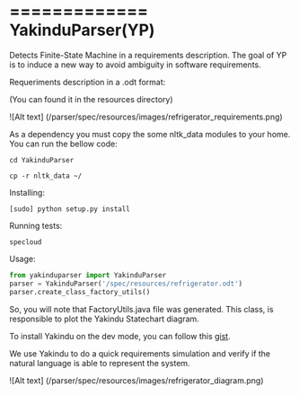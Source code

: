=============
YakinduParser(YP)
=============

Detects Finite-State Machine in a requirements description.
The goal of YP is to induce a new way to avoid ambiguity in software requirements.

Requeriments description in a .odt format:

(You can found it in the resources directory)


![Alt text] (/parser/spec/resources/images/refrigerator_requirements.png)

As a dependency you must copy the some nltk_data modules to your home. You can run the bellow code:
```
cd YakinduParser

cp -r nltk_data ~/
```


Installing:
```
[sudo] python setup.py install
```
Running tests:
```
specloud
```

Usage:
```python
from yakinduparser import YakinduParser
parser = YakinduParser('/spec/resources/refrigerator.odt')
parser.create_class_factory_utils()
```
So, you will note that FactoryUtils.java file was generated. This class, is responsible to plot the Yakindu Statechart diagram.

To install Yakindu on the dev mode, you can follow this [gist](https://gist.github.com/hudsonsferreira/5987720/ "Gist").

We use Yakindu to do a quick requirements simulation and verify if the natural language is able to represent the system.

![Alt text] (/parser/spec/resources/images/refrigerator_diagram.png)
